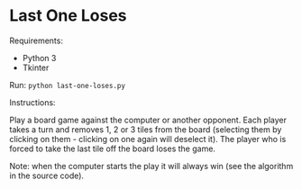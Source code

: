 # Last One Loses

Requirements:
- Python 3
- Tkinter

Run:
`python last-one-loses.py`

Instructions:

Play a board game against the computer or another opponent. Each player takes a turn and removes 1, 2 or 3 tiles from the board (selecting them by clicking on them - clicking on one again will deselect it). The player who is forced to take the last tile off the board loses the game.

Note: when the computer starts the play it will always win (see the algorithm in the source code).
